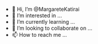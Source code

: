 - 👋 Hi, I’m @MargareteKatirai
- 👀 I’m interested in ...
- 🌱 I’m currently learning ...
- 💞️ I’m looking to collaborate on ...
- 📫 How to reach me ...

<!---
MargareteKatirai/MargareteKatirai is a ✨ special ✨ repository because its `README.md` (this file) appears on your GitHub profile.
You can click the Preview link to take a look at your changes.
--->
